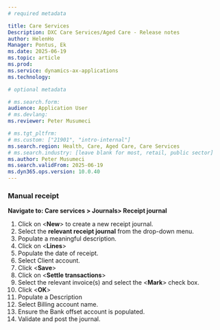 ```yaml
---
# required metadata

title: Care Services
Description: DXC Care Services/Aged Care - Release notes
author: HelenHo
Manager: Pontus, Ek
ms.date: 2025-06-19
ms.topic: article
ms.prod: 
ms.service: dynamics-ax-applications
ms.technology: 

# optional metadata

# ms.search.form:
audience: Application User
# ms.devlang: 
ms.reviewer: Peter Musumeci

# ms.tgt_pltfrm: 
# ms.custom: ["21901", "intro-internal"]
ms.search.region: Health, Care, Aged Care, Care Services
# ms.search.industry: [leave blank for most, retail, public sector]
ms.author: Peter Musumeci
ms.search.validFrom: 2025-06-19
ms.dyn365.ops.version: 10.0.40
---
```



### Manual receipt

**Navigate to: Care services > Journals> Receipt journal**

1.  Click on \<**New**\> to create a new receipt journal.
2.  Select the **relevant receipt journal** from the drop-down menu.
3.  Populate a meaningful description.
4.  Click on \<**Lines**\>
5.  Populate the date of receipt.
6.  Select Client account.
7.  Click \<**Save**\>
8.  Click on \<**Settle transactions**\>
9.  Select the relevant invoice(s) and select the \<**Mark**\> check box.
10. Click \<**OK**\>
11. Populate a Description
12. Select Billing account name.
13. Ensure the Bank offset account is populated.
14. Validate and post the journal.
